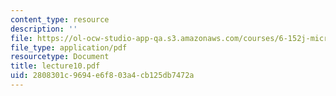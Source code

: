 ```yaml
---
content_type: resource
description: ''
file: https://ol-ocw-studio-app-qa.s3.amazonaws.com/courses/6-152j-micro-nano-processing-technology-fall-2005/2808301c9694e6f803a4cb125db7472a_lecture10.pdf
file_type: application/pdf
resourcetype: Document
title: lecture10.pdf
uid: 2808301c-9694-e6f8-03a4-cb125db7472a
---
```

